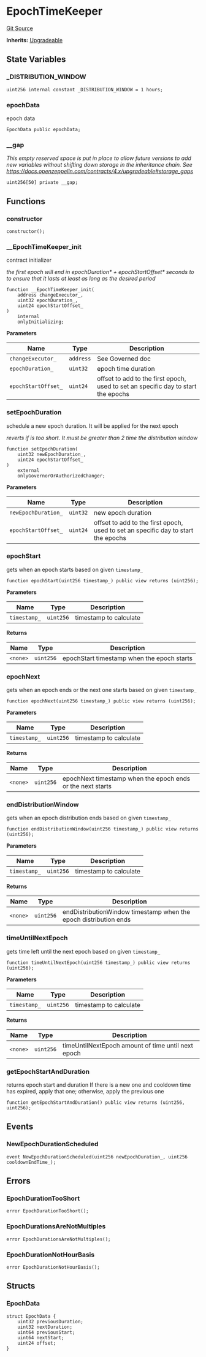 # EpochTimeKeeper

[Git Source](https://github.com/RootstockCollective/collective-rewards-sc/blob/cd4ed9801405421948684a5dc8bfd5ae9d517187/src/EpochTimeKeeper.sol)

**Inherits:** [Upgradeable](/src/governance/Upgradeable.sol/abstract.Upgradeable.md)

## State Variables

### \_DISTRIBUTION_WINDOW

```solidity
uint256 internal constant _DISTRIBUTION_WINDOW = 1 hours;
```

### epochData

epoch data

```solidity
EpochData public epochData;
```

### \_\_gap

_This empty reserved space is put in place to allow future versions to add new variables without shifting down storage
in the inheritance chain. See https://docs.openzeppelin.com/contracts/4.x/upgradeable#storage_gaps_

```solidity
uint256[50] private __gap;
```

## Functions

### constructor

```solidity
constructor();
```

### \_\_EpochTimeKeeper_init

contract initializer

_the first epoch will end in epochDuration* + epochStartOffset* seconds to to ensure that it lasts at least as long as
the desired period_

```solidity
function __EpochTimeKeeper_init(
    address changeExecutor_,
    uint32 epochDuration_,
    uint24 epochStartOffset_
)
    internal
    onlyInitializing;
```

**Parameters**

| Name                | Type      | Description                                                                       |
| ------------------- | --------- | --------------------------------------------------------------------------------- |
| `changeExecutor_`   | `address` | See Governed doc                                                                  |
| `epochDuration_`    | `uint32`  | epoch time duration                                                               |
| `epochStartOffset_` | `uint24`  | offset to add to the first epoch, used to set an specific day to start the epochs |

### setEpochDuration

schedule a new epoch duration. It will be applied for the next epoch

_reverts if is too short. It must be greater than 2 time the distribution window_

```solidity
function setEpochDuration(
    uint32 newEpochDuration_,
    uint24 epochStartOffset_
)
    external
    onlyGovernorOrAuthorizedChanger;
```

**Parameters**

| Name                | Type     | Description                                                                       |
| ------------------- | -------- | --------------------------------------------------------------------------------- |
| `newEpochDuration_` | `uint32` | new epoch duration                                                                |
| `epochStartOffset_` | `uint24` | offset to add to the first epoch, used to set an specific day to start the epochs |

### epochStart

gets when an epoch starts based on given `timestamp_`

```solidity
function epochStart(uint256 timestamp_) public view returns (uint256);
```

**Parameters**

| Name         | Type      | Description            |
| ------------ | --------- | ---------------------- |
| `timestamp_` | `uint256` | timestamp to calculate |

**Returns**

| Name     | Type      | Description                                |
| -------- | --------- | ------------------------------------------ |
| `<none>` | `uint256` | epochStart timestamp when the epoch starts |

### epochNext

gets when an epoch ends or the next one starts based on given `timestamp_`

```solidity
function epochNext(uint256 timestamp_) public view returns (uint256);
```

**Parameters**

| Name         | Type      | Description            |
| ------------ | --------- | ---------------------- |
| `timestamp_` | `uint256` | timestamp to calculate |

**Returns**

| Name     | Type      | Description                                                |
| -------- | --------- | ---------------------------------------------------------- |
| `<none>` | `uint256` | epochNext timestamp when the epoch ends or the next starts |

### endDistributionWindow

gets when an epoch distribution ends based on given `timestamp_`

```solidity
function endDistributionWindow(uint256 timestamp_) public view returns (uint256);
```

**Parameters**

| Name         | Type      | Description            |
| ------------ | --------- | ---------------------- |
| `timestamp_` | `uint256` | timestamp to calculate |

**Returns**

| Name     | Type      | Description                                                      |
| -------- | --------- | ---------------------------------------------------------------- |
| `<none>` | `uint256` | endDistributionWindow timestamp when the epoch distribution ends |

### timeUntilNextEpoch

gets time left until the next epoch based on given `timestamp_`

```solidity
function timeUntilNextEpoch(uint256 timestamp_) public view returns (uint256);
```

**Parameters**

| Name         | Type      | Description            |
| ------------ | --------- | ---------------------- |
| `timestamp_` | `uint256` | timestamp to calculate |

**Returns**

| Name     | Type      | Description                                        |
| -------- | --------- | -------------------------------------------------- |
| `<none>` | `uint256` | timeUntilNextEpoch amount of time until next epoch |

### getEpochStartAndDuration

returns epoch start and duration If there is a new one and cooldown time has expired, apply that one; otherwise, apply
the previous one

```solidity
function getEpochStartAndDuration() public view returns (uint256, uint256);
```

## Events

### NewEpochDurationScheduled

```solidity
event NewEpochDurationScheduled(uint256 newEpochDuration_, uint256 cooldownEndTime_);
```

## Errors

### EpochDurationTooShort

```solidity
error EpochDurationTooShort();
```

### EpochDurationsAreNotMultiples

```solidity
error EpochDurationsAreNotMultiples();
```

### EpochDurationNotHourBasis

```solidity
error EpochDurationNotHourBasis();
```

## Structs

### EpochData

```solidity
struct EpochData {
    uint32 previousDuration;
    uint32 nextDuration;
    uint64 previousStart;
    uint64 nextStart;
    uint24 offset;
}
```
